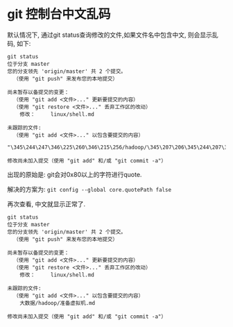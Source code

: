 # git 控制台中文乱码

默认情况下, 通过git status查询修改的文件,如果文件名中包含中文, 则会显示乱码, 如下:

```shell
git status
位于分支 master
您的分支领先 'origin/master' 共 2 个提交。
  （使用 "git push" 来发布您的本地提交）

尚未暂存以备提交的变更：
  （使用 "git add <文件>..." 更新要提交的内容）
  （使用 "git restore <文件>..." 丢弃工作区的改动）
	修改：     linux/shell.md

未跟踪的文件:
  （使用 "git add <文件>..." 以包含要提交的内容）
	"\345\244\247\346\225\260\346\215\256/hadoop/\345\207\206\345\244\207\350\231\232\346\213\237\346\234\272.md"

修改尚未加入提交（使用 "git add" 和/或 "git commit -a"）
```

出现的原始是: git会对0x80以上的字符进行quote.

解决的方案为: `git config --global core.quotePath false`

再次查看, 中文就显示正常了.

```shell
git status
位于分支 master
您的分支领先 'origin/master' 共 2 个提交。
  （使用 "git push" 来发布您的本地提交）

尚未暂存以备提交的变更：
  （使用 "git add <文件>..." 更新要提交的内容）
  （使用 "git restore <文件>..." 丢弃工作区的改动）
	修改：     linux/shell.md

未跟踪的文件:
  （使用 "git add <文件>..." 以包含要提交的内容）
	大数据/hadoop/准备虚拟机.md

修改尚未加入提交（使用 "git add" 和/或 "git commit -a"）
```

